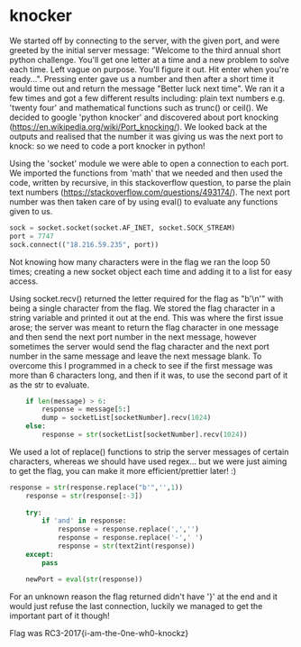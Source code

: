 # knocker

We started off by connecting to the server, with the given port, and were greeted by the initial server message: "Welcome to the third annual short python challenge. You'll get one letter at a time and a new problem to solve each time. Left vague on purpose. You'll figure it out. Hit enter when you're ready...".
Pressing enter gave us a number and then after a short time it would time out and return the message "Better luck next time". We ran it a few times and got a few different results including: plain text numbers e.g. 'twenty four' and mathematical functions such as trunc() or ceil().
We decided to google 'python knocker' and discovered about port knocking (https://en.wikipedia.org/wiki/Port_knocking/). We looked back at the outputs and realised that the number it was giving us was the next port to knock: so we need to code a port knocker in python!

Using the 'socket' module we were able to open a connection to each port. We imported the functions from 'math' that we needed and then used the code, written by recursive, in this stackoverflow question, to parse the plain text numbers (https://stackoverflow.com/questions/493174/). The next port number was then taken care of by using eval() to evaluate any functions given to us.

```python
sock = socket.socket(socket.AF_INET, socket.SOCK_STREAM)
port = 7747
sock.connect(("18.216.59.235", port))
```
Not knowing how many characters were in the flag we ran the loop 50 times; creating a new socket object each time and adding it to a list for easy access.

Using socket.recv() returned the letter required for the flag as "b'<character>\n'" with <character> being a single character from the flag. We stored the flag character in a string variable and printed it out at the end.
This was where the first issue arose; the server was meant to return the flag character in one message and then send the next port number in the next message, however sometimes the server would send the flag character and the next port number in the same message and leave the next message blank. To overcome this I programmed in a check to see if the first message was more than 6 characters long, and then if it was, to use the second part of it as the str to evaluate.

```python
    if len(message) > 6:
        response = message[5:]
        dump = socketList[socketNumber].recv(1024)
    else:
        response = str(socketList[socketNumber].recv(1024))
```


We used a lot of replace() functions to strip the server messages of certain characters, whereas we should have used regex... but we were just aiming to get the flag, you can make it more efficient/prettier later! :)

```python
response = str(response.replace("b'",'',1))
    response = str(response[:-3])
    
    try:
        if 'and' in response:
            response = response.replace(',','')
            response = response.replace('-',' ')
            response = str(text2int(response))
    except:
        pass

    newPort = eval(str(response))
```

For an unknown reason the flag returned didn't have '}' at the end and it would just refuse the last connection, luckily we managed to get the important part of it though!

Flag was RC3-2017{i-am-the-0ne-wh0-knockz}
